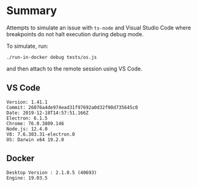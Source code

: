 # Summary

Attempts to simulate an issue with `ts-node` and Visual Studio Code where breakpoints do not halt execution during debug mode.

To simulate, run:

`./run-in-docker debug tests/os.js`

and then attach to the remote session using VS Code.

## VS Code

```
Version: 1.41.1
Commit: 26076a4de974ead31f97692a0d32f90d735645c0
Date: 2019-12-18T14:57:51.166Z
Electron: 6.1.5
Chrome: 76.0.3809.146
Node.js: 12.4.0
V8: 7.6.303.31-electron.0
OS: Darwin x64 19.2.0
```
## Docker

```
Desktop Version : 2.1.0.5 (40693)
Engine: 19.03.5
```
